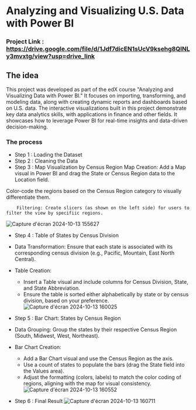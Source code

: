 # Analyzing and Visualizing U.S. Data with Power BI

### Project Link : https://drive.google.com/file/d/1Jdf7dicEN1sUcV9ksehg8QlNLy3mvxtg/view?usp=drive_link

## The idea

This project was developed as part of the edX course "Analyzing and Visualizing Data with Power BI." It focuses on importing, transforming, and modeling data, along with creating dynamic reports and dashboards based on U.S. data. The interactive visualizations built in this project demonstrate key data analytics skills, with applications in finance and other fields. It showcases how to leverage Power BI for real-time insights and data-driven decision-making.


### The process

- Step 1 : Loading the Dataset
- Step 2 : Cleaning the Data
- Step 3 : Map Visualization by Census Region
        Map Creation: Add a Map visual in Power BI and drag   the State or Census Region data to the Location field.

Color-code the regions based on the Census Region category to visually differentiate them.

        Filtering: Create slicers (as shown on the left side) for users to filter the view by specifiic regions.
![Capture d'écran 2024-10-13 155627](https://github.com/user-attachments/assets/dce3b7a1-fcf3-42cd-9a2a-74501ff452df)

- Step 4 : Table of States by Census Division
- Data Transformation: Ensure that each state is associated with its corresponding census division (e.g., Pacific, Mountain, East North Central).
- Table Creation:
    - Insert a Table visual and include columns for Census Division, State, and State Abbreviation.
    - Ensure the table is sorted either alphabetically by state or by census division, based on your preference.
![Capture d'écran 2024-10-13 160025](https://github.com/user-attachments/assets/ce5101e3-9664-4c41-a26a-2cc6e4329184)

- Step 5 :  Bar Chart: States by Census Region
- Data Grouping: Group the states by their respective Census Region (South, Midwest, West, Northeast).
- Bar Chart Creation:
    - Add a Bar Chart visual and use the Census Region as the axis.
    - Use a count of states to populate the bars (drag the State field into the Values area).
    - Adjust the formatting (colors, labels) to match the color coding of regions, aligning with the map for visual consistency.
![Capture d'écran 2024-10-13 160552](https://github.com/user-attachments/assets/1f26170d-41fc-4799-8517-bc417641687d)
- Step 6 : Final Result
![Capture d'écran 2024-10-13 160711](https://github.com/user-attachments/assets/b3c21b7d-3fb9-4036-90c4-125a5c2a439c)
